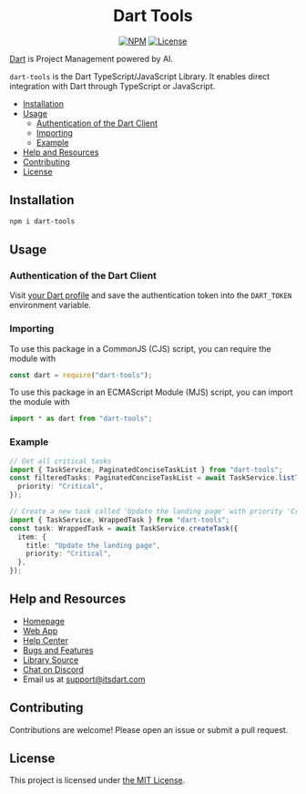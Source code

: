 <div align="center">
  <h1>Dart Tools</h1>
  <p>
    <a href="https://npmjs.com/package/dart-tools"><img src="https://img.shields.io/npm/v/dart-tools" alt="NPM"></a>
    <a href="LICENSE"><img src="https://img.shields.io/github/license/its-dart/dart-tools-ts" alt="License"></a>
  </p>
</div>

[Dart](https://itsdart.com?nr=1) is Project Management powered by AI.

`dart-tools` is the Dart TypeScript/JavaScript Library. It enables direct integration with Dart through TypeScript or JavaScript.

- [Installation](#installation)
- [Usage](#usage)
  - [Authentication of the Dart Client](#authentication-of-the-dart-client)
  - [Importing](#importing)
  - [Example](#example)
- [Help and Resources](#help-and-resources)
- [Contributing](#contributing)
- [License](#license)

## Installation

```sh
npm i dart-tools
```

## Usage

### Authentication of the Dart Client

Visit [your Dart profile](https://app.itsdart.com/?settings=account) and save the authentication token into the `DART_TOKEN` environment variable.

### Importing

To use this package in a CommonJS (CJS) script, you can require the module with

```js
const dart = require("dart-tools");
```

To use this package in an ECMAScript Module (MJS) script, you can import the module with

```ts
import * as dart from "dart-tools";
```

### Example

```ts
// Get all critical tasks
import { TaskService, PaginatedConciseTaskList } from "dart-tools";
const filteredTasks: PaginatedConciseTaskList = await TaskService.listTasks({
  priority: "Critical",
});

// Create a new task called 'Update the landing page' with priority 'Critical' (i.e. p0)
import { TaskService, WrappedTask } from "dart-tools";
const task: WrappedTask = await TaskService.createTask({
  item: {
    title: "Update the landing page",
    priority: "Critical",
  },
});
```

## Help and Resources

- [Homepage](https://www.itsdart.com/?nr=1)
- [Web App](https://app.itsdart.com/)
- [Help Center](https://help.itsdart.com/)
- [Bugs and Features](https://app.itsdart.com/p/r/JFyPnhL9En61)
- [Library Source](https://github.com/its-dart/dart-tools-ts/)
- [Chat on Discord](https://discord.gg/RExv8jEkSh)
- Email us at [support@itsdart.com](mailto:support@itsdart.com)

## Contributing

Contributions are welcome! Please open an issue or submit a pull request.

## License

This project is licensed under [the MIT License](LICENSE).
